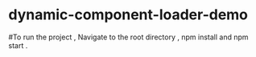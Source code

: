 # dynamic-component-loader-demo
#To run the project , Navigate to the root directory , npm install and npm start . 
